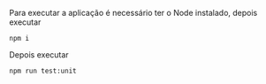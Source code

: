 Para executar a aplicação é necessário ter o Node instalado, depois executar 

```
npm i
```

Depois executar 

```
npm run test:unit
```